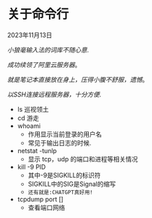 # 关于命令行

2023年11月13日

*小狼毫输入法的词库不随心意*.

*成功续领了阿里云服务器*。

*就是笔记本直接放在身上，压得小腹不舒服，遗憾*。

*以SSH连接远程服务器，十分方便*.

- ls 巡视领土
- cd 游走
- whoami
  - 作用显示当前登录的用户名
  - 常见于输出日志的时候.
- netstat -tunlp
  - 显示 tcp，udp 的端口和进程等相关情况
- kill -9 PID
  - 其中-9是SIGKILL的标识符
  - SIGKILL中的SIG是Signal的缩写
  - `还有就是:CHATGPT真好用!`
- tcpdump port []
  - 查看端口网络
  